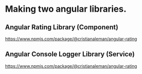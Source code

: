 # Making two angular libraries.

## Angular Rating Library (Component)
https://www.npmjs.com/package/@cristianaleman/angular-rating

## Angular Console Logger Library (Service)
https://www.npmjs.com/package/@cristianaleman/angular-rating
